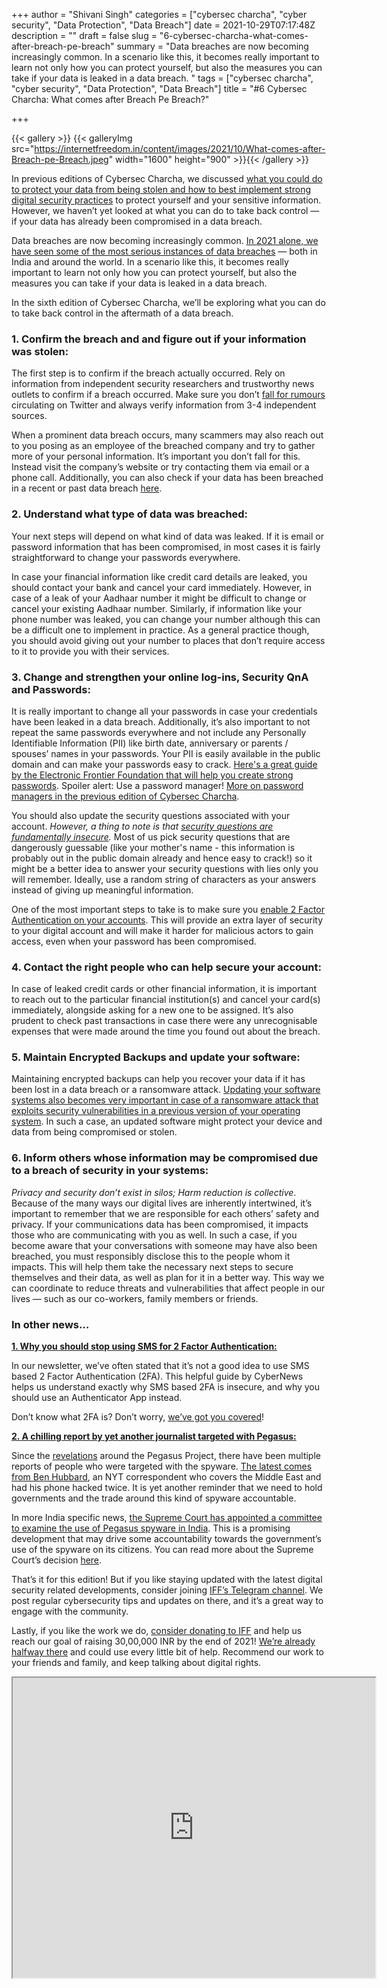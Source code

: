 +++
author = "Shivani Singh"
categories = ["cybersec charcha", "cyber security", "Data Protection", "Data Breach"]
date = 2021-10-29T07:17:48Z
description = ""
draft = false
slug = "6-cybersec-charcha-what-comes-after-breach-pe-breach"
summary = "Data breaches are now becoming increasingly common. In a scenario like this, it becomes really important to learn not only how you can protect yourself, but also the measures you can take if your data is leaked in a data breach. "
tags = ["cybersec charcha", "cyber security", "Data Protection", "Data Breach"]
title = "#6 Cybersec Charcha: What comes after Breach Pe Breach?"

+++


{{< gallery >}}
{{< galleryImg  src="https://internetfreedom.in/content/images/2021/10/What-comes-after-Breach-pe-Breach.jpeg" width="1600" height="900" >}}{{< /gallery >}}

In previous editions of Cybersec Charcha, we discussed [what you could do to protect your data from being stolen and how to best implement strong digital security practices](https://internetfreedom.in/5-cybersec-charcha-cleaning-up-your-digital-hygiene/) to protect yourself and your sensitive information. However, we haven’t yet looked at what you can do to take back control — if your data has already been compromised in a data breach.

Data breaches are now becoming increasingly common. [In 2021 alone, we have seen some of the most serious instances of data breaches](https://www.ibm.com/security/data-breach) — both in India and around the world. In a scenario like this, it becomes really important to learn not only how you can protect yourself, but also the measures you can take if your data is leaked in a data breach.

In the sixth edition of Cybersec Charcha, we’ll be exploring what you can do to take back control in the aftermath of a data breach.

### 1. Confirm the breach and and figure out if your information was stolen:

The first step is to confirm if the breach actually occurred. Rely on information from independent security researchers and trustworthy news outlets to confirm if a breach occurred. Make sure you don’t [fall for rumours](https://twitter.com/rajaharia/status/1403000365453246465?s=20) circulating on Twitter and always verify information from 3-4 independent sources.

When a prominent data breach occurs, many scammers may also reach out to you posing as an employee of the breached company and try to gather more of your personal information. It’s important you don’t fall for this. Instead visit the company’s website or try contacting them via email or a phone call. Additionally, you can also check if your data has been breached in a recent or past data breach [here](https://haveibeenpwned.com/).

### 2. Understand what type of data was breached:

Your next steps will depend on what kind of data was leaked. If it is email or password information that has been compromised, in most cases it is fairly straightforward to change your passwords everywhere.

In case your financial information like credit card details are leaked, you should contact your bank and cancel your card immediately. However, in case of a leak of your Aadhaar number it might be difficult to change or cancel your existing Aadhaar number. Similarly, if information like your phone number was leaked, you can change your number although this can be a difficult one to implement in practice. As a general practice though, you should avoid giving out your number to places that don’t require access to it to provide you with their services.

### 3. Change and strengthen your online log-ins, Security QnA and Passwords:

It is really important to change all your passwords in case your credentials have been leaked in a data breach. Additionally, it’s also important to not repeat the same passwords everywhere and not include any Personally Identifiable Information (PII) like birth date, anniversary or parents / spouses’ names in your passwords. Your PII is easily available in the public domain and can make your passwords easy to crack. [Here's a great guide by the Electronic Frontier Foundation that will help you create strong passwords](https://ssd.eff.org/en/module/creating-strong-passwords). Spoiler alert: Use a password manager! [More on password managers in the previous edition of Cybersec Charcha](https://internetfreedom.in/5-cybersec-charcha-cleaning-up-your-digital-hygiene/).

You should also update the security questions associated with your account. _However, a thing to note is that [security questions are fundamentally insecure](https://www.wired.com/2016/09/time-kill-security-questions-answer-lies/)._ Most of us pick security questions that are dangerously guessable (like your mother's name - this information is probably out in the public domain already and hence easy to crack!) so it might be a better idea to answer your security questions with lies only you will remember. Ideally, use a random string of characters as your answers instead of giving up meaningful information.

One of the most important steps to take is to make sure you [enable 2 Factor Authentication on your accounts](https://www.eff.org/deeplinks/2017/09/guide-common-types-two-factor-authentication-web). This will provide an extra layer of security to your digital account and will make it harder for malicious actors to gain access, even when your password has been compromised.

### 4. Contact the right people who can help secure your account:

In case of leaked credit cards or other financial information, it is important to reach out to the particular financial institution(s) and cancel your card(s) immediately, alongside asking for a new one to be assigned. It’s also prudent to check past transactions in case there were any unrecognisable expenses that were made around the time you found out about the breach.

### 5.  Maintain Encrypted Backups and update your software:

Maintaining encrypted backups can help you recover your data if it has been lost in a data breach or a ransomware attack. [Updating your software systems also becomes very important in case of a ransomware attack that exploits security vulnerabilities in a previous version of your operating system](https://sec.eff.org/articles/software-updates). In such a case, an updated software might protect your device and data from being compromised or stolen.

### 6. Inform others whose information may be compromised due to a breach of security in your systems:

_Privacy and security don’t exist in silos; Harm reduction is collective_. Because of the many ways our digital lives are inherently intertwined, it’s important to remember that we are responsible for each others’ safety and privacy. If your communications data has been compromised, it impacts those who are communicating with you as well. In such a case, if you become aware that your conversations with someone may have also been breached, you must responsibly disclose this to the people whom it impacts. This will help them take the necessary next steps to secure themselves and their data, as well as plan for it in a better way. This way we can ​coordinate to reduce threats and vulnerabilities that affect people in our lives — such as our co-workers, family members or friends.

### In other news…

**[1. ****Why you should stop using SMS for 2 Factor Authentication:****](https://cybernews.com/security/why-you-should-stop-using-sms-for-two-factor-authentication/)**

In our newsletter, we’ve often stated that it’s not a good idea to use SMS based 2 Factor Authentication (2FA). This helpful guide by CyberNews helps us understand exactly why SMS based 2FA is insecure, and why you should use an Authenticator App instead.

Don’t know what 2FA is? Don’t worry, [we’ve got you covered](https://www.youtube.com/watch?v=aBI_nLdd7o8&list=PLgcwCSsOJipoJtx1vKgY5_fYww3PSOcuV&index=3)!

**[2. A chilling report by yet another journalist targeted with Pegasus:](https://www.nytimes.com/2021/10/24/insider/hacking-nso-surveillance.html)**

Since the [revelations](https://www.amnesty.org/en/latest/press-release/2021/07/the-pegasus-project/) around the Pegasus Project, there have been multiple reports of people who were targeted with the spyware. [The latest comes from Ben Hubbard](https://www.nytimes.com/2021/10/24/insider/hacking-nso-surveillance.html), an NYT correspondent who covers the Middle East and had his phone hacked twice. It is yet another reminder that we need to hold governments and the trade around this kind of spyware accountable.

In more India specific news, [the Supreme Court has appointed a committee to examine the use of Pegasus spyware in India](https://internetfreedom.in/sc-appoints-a-committee-to-examine-the-use-of-pegasus-spyware-in-india/). This is a promising development that may drive some accountability towards the government’s use of the spyware on its citizens. You can read more about the Supreme Court’s decision [here](https://internetfreedom.in/sc-appoints-a-committee-to-examine-the-use-of-pegasus-spyware-in-india/).

That’s it for this edition! But if you like staying updated with the latest digital security related developments, consider joining [IFF’s Telegram channel](https://telegram.me/joinchat/iZMK2oalbt8xMGI1). We post regular cybersecurity tips and updates on there, and it’s a great way to engage with the community.

Lastly, if you like the work we do, [consider donating to IFF](https://internetfreedom.in/donate/) and help us reach our goal of raising 30,00,000 INR by the end of 2021! [We’re already halfway there](https://internetfreedom.in/iff-needs-your-help-keep-us-going/) and could use every little bit of help. Recommend our work to your friends and family, and keep talking about digital rights.

<iframe src="https://drive.google.com/file/d/1qf_swTKwAH-1IsImnuWXbskVfOGXKehG/preview" width="580" height="480"></iframe>

> > > <form><script src="https://cdn.razorpay.com/static/widget/subscription-button.js" data-subscription_button_id="pl_HLk5qU1K35hmPH" data-button_theme="brand-color" async> </script> </form>



